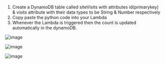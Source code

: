 1. Create a DynamoDB table called siteVisits with attributes id(primarykey) & visits attribute with their data types to be String & Number respectively
2. Copy paste the python code into your Lambda
3. Whenever the Lambda is triggered then the count is updated automatically in the dynamoDB.


![image](https://user-images.githubusercontent.com/15395756/131170038-03b1337c-03e2-4c35-97c1-5593154bd7ce.png)

![image](https://user-images.githubusercontent.com/15395756/131170049-feb9dcbc-6ae9-4ed7-893f-c71dc5a473f8.png)

![image](https://user-images.githubusercontent.com/15395756/131170060-29b9c868-72d8-4478-a61c-2b13314380f9.png)


